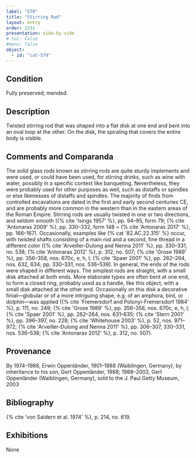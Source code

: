 ```yaml
---
label: "570"
title: "Stirring Rod"
layout: entry
order: 2231
presentation: side-by-side
# toc: false
#menu: false 
object:
  - id: "cat-570"
---
```


## Condition

Fully preserved; mended.

## Description

Twisted stirring rod that was shaped into a flat disk at one end and bent into an oval loop at the other. On the disk, the spiraling that covers the entire body is visible.

## Comments and Comparanda

The solid glass rods known as stirring rods are quite sturdy implements and were used, or could have been used, for stirring drinks, such as wine with water, possibly in a specific context like banqueting. Nevertheless, they were probably used for other purposes as well, such as distaffs or spindles or else likenesses of distaffs and spindles. The majority of finds from controlled excavations are dated in the first and early second centuries CE, and are probably more common in the western than in the eastern areas of the Roman Empire. Stirring rods are usually twisted in one or two directions, and seldom smooth ({% cite 'Isings 1957' %}, pp. 94–95, form 79; {% cite 'Antonaras 2009' %}, pp. 330–332, form 148 = {% cite 'Antonaras 2017' %}, pp. 166–167). Occasionally, examples like {% cat '82.AC.22.315' %} occur, with twisted shafts consisting of a main rod and a second, fine thread in a different color ({% cite 'Arveiller-Dulong and Nenna 2011' %}, pp. 330–331, no. 538; {% cite 'Antonaras 2012' %}, p. 312, no. 507; {% cite 'Grose 1989' %}, pp. 356–358, nos. 670c, e, h, l; {% cite 'Spaer 2001' %}, pp. 262–264, nos. 632, 634; pp. 330–331, nos. 536–539). In general, the ends of the rods were shaped in different ways. The simplest rods are straight, with a small disk attached at both ends. More elaborate types are often bent at one end, to form a closed ring, probably used as a handle, like this object, with a small disk attached at the other end. Occasionally on this disk a decorative finial—globular or of a more intriguing shape, e.g. of an amphora, bird, or dolphin—was applied ({% cite 'Fremersdorf and Polonyi-Fremersdorf 1984' %}, p. 111, no. 249; {% cite 'Grose 1989' %}, pp. 356–358, nos. 670c, e, h, l; {% cite 'Spaer 2001' %}, pp. 262–264, nos. 631–635; {% cite 'Stern 2001' %}, pp. 396–397, no. 228; {% cite 'Whitehouse 2003' %}, p. 52, nos. 971–972; {% cite 'Arveiller-Dulong and Nenna 2011' %}, pp. 306–307, 330–331, nos. 536–538; {% cite 'Antonaras 2012' %}, p. 312, no. 507).

## Provenance

By 1974–1988, Erwin Oppenländer, 1901–1988 (Waiblingen, Germany), by inheritance to his son, Gert Oppenländer, 1988; 1988–2003, Gert Oppenländer (Waiblingen, Germany), sold to the J. Paul Getty Museum, 2003

## Bibliography

{% cite 'von Saldern et al. 1974' %}, p. 214, no. 619.

## Exhibitions

None